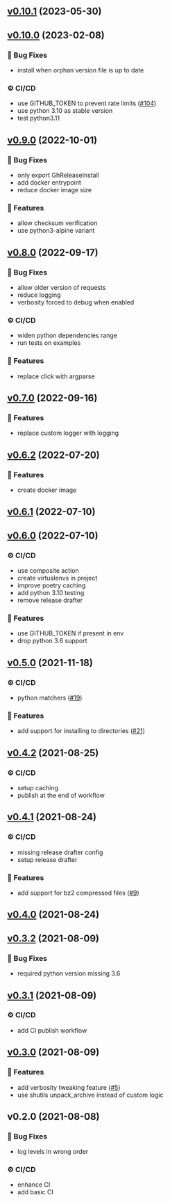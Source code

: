 <a name="v0.10.1"></a>

## [v0.10.1](https://github.com/jooola/gh-release-install/compare/v0.10.0...v0.10.1) (2023-05-30)

<a name="v0.10.0"></a>

## [v0.10.0](https://github.com/jooola/gh-release-install/compare/v0.9.0...v0.10.0) (2023-02-08)

### :bug: Bug Fixes

- install when orphan version file is up to date

### :gear: CI/CD

- use GITHUB_TOKEN to prevent rate limits ([#104](https://github.com/jooola/gh-release-install/issues/104))
- use python 3.10 as stable version
- test python3.11

<a name="v0.9.0"></a>

## [v0.9.0](https://github.com/jooola/gh-release-install/compare/v0.8.0...v0.9.0) (2022-10-01)

### :bug: Bug Fixes

- only export GhReleaseInstall
- add docker entrypoint
- reduce docker image size

### :rocket: Features

- allow checksum verification
- use python3-alpine variant

<a name="v0.8.0"></a>

## [v0.8.0](https://github.com/jooola/gh-release-install/compare/v0.7.0...v0.8.0) (2022-09-17)

### :bug: Bug Fixes

- allow older version of requests
- reduce logging
- verbosity forced to debug when enabled

### :gear: CI/CD

- widen python dependencies range
- run tests on examples

### :rocket: Features

- replace click with argparse

<a name="v0.7.0"></a>

## [v0.7.0](https://github.com/jooola/gh-release-install/compare/v0.6.2...v0.7.0) (2022-09-16)

### :rocket: Features

- replace custom logger with logging

<a name="v0.6.2"></a>

## [v0.6.2](https://github.com/jooola/gh-release-install/compare/v0.6.1...v0.6.2) (2022-07-20)

### :rocket: Features

- create docker image

<a name="v0.6.1"></a>

## [v0.6.1](https://github.com/jooola/gh-release-install/compare/v0.6.0...v0.6.1) (2022-07-10)

<a name="v0.6.0"></a>

## [v0.6.0](https://github.com/jooola/gh-release-install/compare/v0.5.0...v0.6.0) (2022-07-10)

### :gear: CI/CD

- use composite action
- create virtualenvs in project
- improve poetry caching
- add python 3.10 testing
- remove release drafter

### :rocket: Features

- use GITHUB_TOKEN if present in env
- drop python 3.6 support

<a name="v0.5.0"></a>

## [v0.5.0](https://github.com/jooola/gh-release-install/compare/v0.4.2...v0.5.0) (2021-11-18)

### :gear: CI/CD

- python matchers ([#19](https://github.com/jooola/gh-release-install/issues/19))

### :rocket: Features

- add support for installing to directories ([#21](https://github.com/jooola/gh-release-install/issues/21))

<a name="v0.4.2"></a>

## [v0.4.2](https://github.com/jooola/gh-release-install/compare/v0.4.1...v0.4.2) (2021-08-25)

### :gear: CI/CD

- setup caching
- publish at the end of workflow

<a name="v0.4.1"></a>

## [v0.4.1](https://github.com/jooola/gh-release-install/compare/v0.4.0...v0.4.1) (2021-08-24)

### :gear: CI/CD

- missing release drafter config
- setup release drafter

### :rocket: Features

- add support for bz2 compressed files ([#9](https://github.com/jooola/gh-release-install/issues/9))

<a name="v0.4.0"></a>

## [v0.4.0](https://github.com/jooola/gh-release-install/compare/v0.3.2...v0.4.0) (2021-08-24)

<a name="v0.3.2"></a>

## [v0.3.2](https://github.com/jooola/gh-release-install/compare/v0.3.1...v0.3.2) (2021-08-09)

### :bug: Bug Fixes

- required python version missing 3.6

<a name="v0.3.1"></a>

## [v0.3.1](https://github.com/jooola/gh-release-install/compare/v0.3.0...v0.3.1) (2021-08-09)

### :gear: CI/CD

- add CI publish workflow

<a name="v0.3.0"></a>

## [v0.3.0](https://github.com/jooola/gh-release-install/compare/v0.2.0...v0.3.0) (2021-08-09)

### :rocket: Features

- add verbosity tweaking feature ([#5](https://github.com/jooola/gh-release-install/issues/5))
- use shutils unpack_archive instead of custom logic

<a name="v0.2.0"></a>

## v0.2.0 (2021-08-08)

### :bug: Bug Fixes

- log levels in wrong order

### :gear: CI/CD

- enhance CI
- add basic CI

